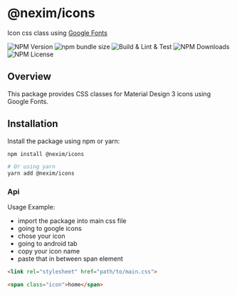 # @nexim/icons

Icon css class using [Google Fonts](https://fonts.google.com/icons)

![NPM Version](https://img.shields.io/npm/v/@nexim/icons)
![npm bundle size](https://img.shields.io/bundlephobia/min/@nexim/icons)
![Build & Lint & Test](https://github.com/the-nexim/design-system/actions/workflows/build-lint-test.yaml/badge.svg)
![NPM Downloads](https://img.shields.io/npm/dm/@nexim/icons)
![NPM License](https://img.shields.io/npm/l/@nexim/icons)

## Overview

This package provides CSS classes for Material Design 3 icons using Google Fonts.

## Installation

Install the package using npm or yarn:

```sh
npm install @nexim/icons

# Or using yarn
yarn add @nexim/icons
```

### Api

Usage Example:

- import the package into main css file
- going to google icons
- chose your icon
- going to android tab
- copy your icon name
- paste that in between span element

```html
<link rel="stylesheet" href="path/to/main.css">

<span class="icon">home</span>
```
